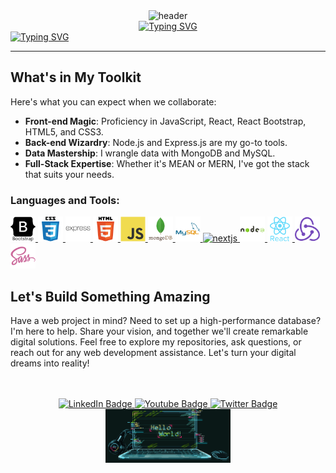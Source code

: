 <div align="center">
<img src="header.gif" alt="header" height="150" width="900" />

 <div>
  <a href="https://git.io/typing-svg"><img src="https://readme-typing-svg.demolab.com?font=Playpen+ Sans&weight=600&size=30&pause=1000&color=3B7B9C&repeat=false&random=false&width=600&lines=Hey+there%F0%9F%91%8B%2C+I'm+Hamza+Guetoui!" alt="Typing SVG" /></a>
 </div>
<div align="left">
<a href="https://git.io/typing-svg"><img src="https://readme-typing-svg.herokuapp.com?font=Fira+Code&weight=550&size=19&duration=5500&pause=100&color=329289&multiline=true&repeat=false&random=false&width=1000&height=90&lines=Welcome+to+my+GitHub+profile%2C+where+I+turn+ideas+into+high-performance+web+solutions.+;I'm+a+passionate+MERN+stack+developer+with+a+flair+for++crafting+exceptional+digital+;experiences." alt="Typing SVG" /></a>
</div>

<hr/>

<div align="left">
 
## What's in My Toolkit
Here's what you can expect when we collaborate:
- **Front-end Magic**: Proficiency in JavaScript, React, React Bootstrap, HTML5, and CSS3.
- **Back-end Wizardry**: Node.js and Express.js are my go-to tools.
- **Data Mastership**: I wrangle data with MongoDB and MySQL.
- **Full-Stack Expertise**: Whether it's MEAN or MERN, I've got the stack that suits your needs.

<h3 align="left">Languages and Tools:</h3>
<p align="left"> <a href="https://getbootstrap.com" target="_blank" rel="noreferrer"> <img src="https://raw.githubusercontent.com/devicons/devicon/master/icons/bootstrap/bootstrap-plain-wordmark.svg" alt="bootstrap" width="40" height="40"/> </a> <a href="https://www.w3schools.com/css/" target="_blank" rel="noreferrer"> <img src="https://raw.githubusercontent.com/devicons/devicon/master/icons/css3/css3-original-wordmark.svg" alt="css3" width="40" height="40"/> </a> <a href="https://expressjs.com" target="_blank" rel="noreferrer"> <img src="https://raw.githubusercontent.com/devicons/devicon/master/icons/express/express-original-wordmark.svg" alt="express" width="40" height="40"/> </a> <a href="https://www.w3.org/html/" target="_blank" rel="noreferrer"> <img src="https://raw.githubusercontent.com/devicons/devicon/master/icons/html5/html5-original-wordmark.svg" alt="html5" width="40" height="40"/> </a> <a href="https://developer.mozilla.org/en-US/docs/Web/JavaScript" target="_blank" rel="noreferrer"> <img src="https://raw.githubusercontent.com/devicons/devicon/master/icons/javascript/javascript-original.svg" alt="javascript" width="40" height="40"/> </a> <a href="https://www.mongodb.com/" target="_blank" rel="noreferrer"> <img src="https://raw.githubusercontent.com/devicons/devicon/master/icons/mongodb/mongodb-original-wordmark.svg" alt="mongodb" width="40" height="40"/> </a> <a href="https://www.mysql.com/" target="_blank" rel="noreferrer"> <img src="https://raw.githubusercontent.com/devicons/devicon/master/icons/mysql/mysql-original-wordmark.svg" alt="mysql" width="40" height="40"/> </a> <a href="https://nextjs.org/" target="_blank" rel="noreferrer"> <img src="https://cdn.worldvectorlogo.com/logos/nextjs-2.svg" alt="nextjs" width="40" height="40"/> </a> <a href="https://nodejs.org" target="_blank" rel="noreferrer"> <img src="https://raw.githubusercontent.com/devicons/devicon/master/icons/nodejs/nodejs-original-wordmark.svg" alt="nodejs" width="40" height="40"/> </a> <a href="https://reactjs.org/" target="_blank" rel="noreferrer"> <img src="https://raw.githubusercontent.com/devicons/devicon/master/icons/react/react-original-wordmark.svg" alt="react" width="40" height="40"/> </a> <a href="https://redux.js.org" target="_blank" rel="noreferrer"> <img src="https://raw.githubusercontent.com/devicons/devicon/master/icons/redux/redux-original.svg" alt="redux" width="40" height="40"/> </a> <a href="https://sass-lang.com" target="_blank" rel="noreferrer"> <img src="https://raw.githubusercontent.com/devicons/devicon/master/icons/sass/sass-original.svg" alt="sass" width="40" height="40"/> </a> </p>

## Let's Build Something Amazing
Have a web project in mind? Need to set up a high-performance database? I'm here to help. Share your vision, and together we'll create remarkable digital solutions.
Feel free to explore my repositories, ask questions, or reach out for any web development assistance. Let's turn your digital dreams into reality!
</div>
<br/>
<br/>
<div id="badges" >
  <a href="https://www.linkedin.com/in/hamza-guetioui/" target="blank">
    <img src="https://img.shields.io/badge/LinkedIn-blue?style=for-the-badge&logo=linkedin&logoColor=white" alt="LinkedIn Badge"/>
  </a>
  <a href="your-youtube-URL" target="blank">
    <img src="https://img.shields.io/badge/YouTube-red?style=for-the-badge&logo=youtube&logoColor=white" alt="Youtube Badge"/>
  </a>
  <a href="https://twitter.com/GuetiouiHamza" target="blank">
    <img src="https://img.shields.io/badge/Twitter-blue?style=for-the-badge&logo=twitter&logoColor=white" alt="Twitter Badge"/>
  </a>
</div >
  <img src="ezgif.com-crop (1).gif" alt="Hello World !" width="200"/>
</div>
</div>
